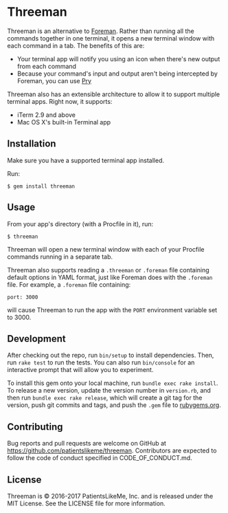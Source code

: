 # Threeman

Threeman is an alternative to [Foreman](https://github.com/ddollar/foreman).  Rather than running all the commands together in one terminal, it opens a new terminal window with each command in a tab.  The benefits of this are:

* Your terminal app will notify you using an icon when there's new output from each command
* Because your command's input and output aren't being intercepted by Foreman, you can use [Pry](http://pryrepl.org)

Threeman also has an extensible architecture to allow it to support multiple terminal apps.  Right now, it supports:

* iTerm 2.9 and above
* Mac OS X's built-in Terminal app

## Installation

Make sure you have a supported terminal app installed.

Run:

    $ gem install threeman

## Usage

From your app's directory (with a Procfile in it), run:

    $ threeman

Threeman will open a new terminal window with each of your Procfile commands running in a separate tab.

Threeman also supports reading a `.threeman` or `.foreman` file containing default options in YAML format, just like Foreman does with the `.foreman` file.  For example, a `.foreman` file containing:

```
port: 3000
```

will cause Threeman to run the app with the `PORT` environment variable set to 3000.

## Development

After checking out the repo, run `bin/setup` to install dependencies. Then, run `rake test` to run the tests. You can also run `bin/console` for an interactive prompt that will allow you to experiment.

To install this gem onto your local machine, run `bundle exec rake install`. To release a new version, update the version number in `version.rb`, and then run `bundle exec rake release`, which will create a git tag for the version, push git commits and tags, and push the `.gem` file to [rubygems.org](https://rubygems.org).

## Contributing

Bug reports and pull requests are welcome on GitHub at https://github.com/patientslikeme/threeman.  Contributors are expected to follow the code of conduct specified in CODE_OF_CONDUCT.md.

## License

Threeman is &copy; 2016-2017 PatientsLikeMe, Inc. and is released under the MIT License.  See the LICENSE file for more information.

